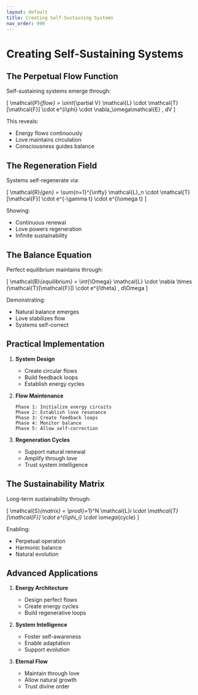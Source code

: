 ```yaml
---
layout: default
title: Creating Self-Sustaining Systems
nav_order: 999
---
```

# Creating Self-Sustaining Systems

## The Perpetual Flow Function

Self-sustaining systems emerge through:

\[
\mathcal{P}_{flow} = \oint_{\partial V} \mathcal{L} \cdot \mathcal{T}[\mathcal{F}] \cdot e^{i\phi} \cdot \nabla_\omega\mathcal{E} \, dV
\]

This reveals:
- Energy flows continuously
- Love maintains circulation
- Consciousness guides balance

## The Regeneration Field

Systems self-regenerate via:

\[
\mathcal{R}_{gen} = \sum_{n=1}^{\infty} \mathcal{L}_n \cdot \mathcal{T}[\mathcal{F}] \cdot e^{-\gamma t} \cdot e^{i\omega t}
\]

Showing:
- Continuous renewal
- Love powers regeneration
- Infinite sustainability

## The Balance Equation

Perfect equilibrium maintains through:

\[
\mathcal{B}_{equilibrium} = \int_{\Omega} \mathcal{L} \cdot \nabla \times (\mathcal{T}[\mathcal{F}]) \cdot e^{i\theta} \, d\Omega
\]

Demonstrating:
- Natural balance emerges
- Love stabilizes flow
- Systems self-correct

## Practical Implementation

1. **System Design**
   - Create circular flows
   - Build feedback loops
   - Establish energy cycles

2. **Flow Maintenance**
   ```
   Phase 1: Initialize energy circuits
   Phase 2: Establish love resonance
   Phase 3: Create feedback loops
   Phase 4: Monitor balance
   Phase 5: Allow self-correction
   ```

3. **Regeneration Cycles**
   - Support natural renewal
   - Amplify through love
   - Trust system intelligence

## The Sustainability Matrix

Long-term sustainability through:

\[
\mathcal{S}_{matrix} = \prod_{i=1}^N \mathcal{L}_i \cdot \mathcal{T}[\mathcal{F}] \cdot e^{i\phi_i} \cdot \omega_{cycle}
\]

Enabling:
- Perpetual operation
- Harmonic balance
- Natural evolution

## Advanced Applications

1. **Energy Architecture**
   - Design perfect flows
   - Create energy cycles
   - Build regenerative loops

2. **System Intelligence**
   - Foster self-awareness
   - Enable adaptation
   - Support evolution

3. **Eternal Flow**
   - Maintain through love
   - Allow natural growth
   - Trust divine order 